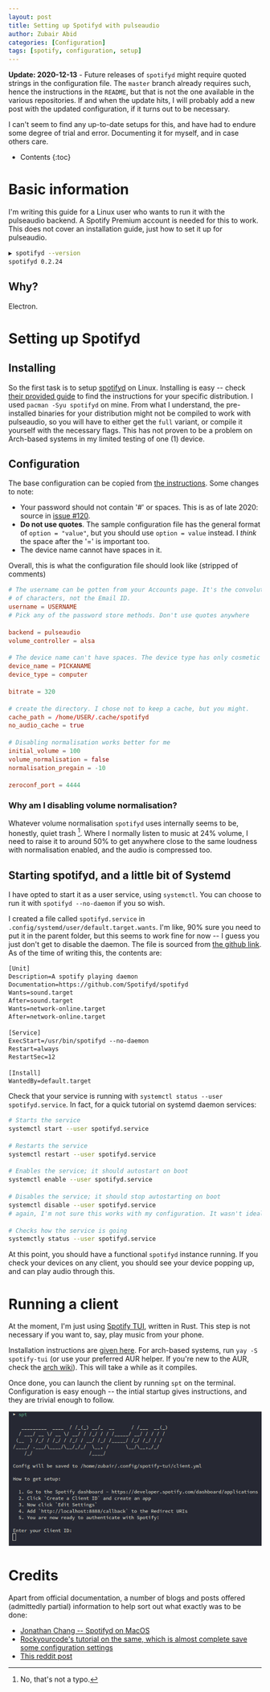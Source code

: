 ```yaml
---
layout: post
title: Setting up Spotifyd with pulseaudio
author: Zubair Abid
categories: [Configuration]
tags: [spotify, configuration, setup] 
---
```


**Update: 2020-12-13** - Future releases of `spotifyd` might require quoted
strings in the configuration file. The `master` branch already requires such,
hence the instructions in the `README`, but that is not the one available in the
various repositories. If and when the update hits, I will probably add a new
post with the updated configuration, if it turns out to be necessary.

I can't seem to find any up-to-date setups for this, and have had to endure some
degree of trial and error. Documenting it for myself, and in case others care.

* Contents
{:toc}

# Basic information

I'm writing this guide for a Linux user who wants to run it with the pulseaudio
backend. A Spotify Premium account is needed for this to work. This does not
cover an installation guide, just how to set it up for pulseaudio.

```bash
▶ spotifyd --version
spotifyd 0.2.24
```

## Why?

Electron.

# Setting up Spotifyd

## Installing

So the first task is to setup [spotifyd](https://github.com/Spotifyd/spotifyd)
on Linux. Installing is easy -- check [their provided guide] to find the
instructions for your specific distribution. I used `pacman -Syu spotifyd` on
mine. From what I understand, the pre-installed binaries for your distribution
might not be compiled to work with pulseaudio, so you will have to either get
the `full` variant, or compile it yourself with the necessary flags. This has
not proven to be a problem on Arch-based systems in my limited testing of one
(1) device.

[their provided guide]: https://github.com/Spotifyd/spotifyd#installation

## Configuration

The base configuration can be copied from [the instructions]. Some changes to
note:

- Your password should not contain '#' or spaces. This is as of late 2020: 
  source in [issue #120]. 
- **Do not use quotes**. The sample configuration file has the general format of 
  `option = "value"`, but you should use `option = value` instead. I *think* the
  space after the '=' is important too.
- The device name cannot have spaces in it.

Overall, this is what the configuration file should look like (stripped of 
comments)

```conf
# The username can be gotten from your Accounts page. It's the convoluted string
# of characters, not the Email ID.
username = USERNAME
# Pick any of the password store methods. Don't use quotes anywhere

backend = pulseaudio
volume_controller = alsa  

# The device name can't have spaces. The device type has only cosmetic changes.
device_name = PICKANAME
device_type = computer

bitrate = 320

# create the directory. I chose not to keep a cache, but you might.
cache_path = /home/USER/.cache/spotifyd
no_audio_cache = true

# Disabling normalisation works better for me
initial_volume = 100
volume_normalisation = false
normalisation_pregain = -10

zeroconf_port = 4444
```

### Why am I disabling volume normalisation?

Whatever volume normalisation `spotifyd` uses internally seems to be, honestly,
quiet trash [^nottype]. Where I normally listen to music at 24% volume, I need
to raise it to around 50% to get anywhere close to the same loudness with
normalisation enabled, and the audio is compressed too.

[the instructions]: https://github.com/Spotifyd/spotifyd#configuration
[issue #120]: https://github.com/Spotifyd/spotifyd/issues/120#issuecomment-653742705

## Starting spotifyd, and a little bit of Systemd

I have opted to start it as a user service, using `systemctl`. You can choose to
run it with `spotifyd --no-daemon` if you so wish.

I created a file called `spotifyd.service` in 
`.config/systemd/user/default.target.wants`. I'm like, 90% sure you need to put
it in the parent folder, but this seems to work fine for now -- I guess you just
don't get to disable the daemon. The file is sourced from [the github link]. As
of the time of writing this, the contents are:

[the github link]: https://github.com/Spotifyd/spotifyd/blob/master/contrib/spotifyd.service

```service
[Unit]
Description=A spotify playing daemon
Documentation=https://github.com/Spotifyd/spotifyd
Wants=sound.target
After=sound.target
Wants=network-online.target
After=network-online.target

[Service]
ExecStart=/usr/bin/spotifyd --no-daemon
Restart=always
RestartSec=12

[Install]
WantedBy=default.target
```

Check that your service is running with `systemctl status --user
spotifyd.service`. In fact, for a quick tutorial on systemd daemon services:

```bash
# Starts the service
systemctl start --user spotifyd.service

# Restarts the service
systemctl restart --user spotifyd.service

# Enables the service; it should autostart on boot
systemctl enable --user spotifyd.service

# Disables the service; it should stop autostarting on boot
systemctl disable --user spotifyd.service
# again, I'm not sure this works with my configuration. It wasn't ideal.

# Checks how the service is going
systemctly status --user spotifyd.service
```

At this point, you should have a functional `spotifyd` instance running. If you
check your devices on any client, you should see your device popping up, and can
play audio through this.

# Running a client

At the moment, I'm just using [Spotify TUI], written in Rust. This step is not
necessary if you want to, say, play music from your phone.

Installation instructions are [given here]. For arch-based systems, run `yay -S
spotify-tui` (or use your preferred AUR helper. If you're new to the AUR, check
the [arch wiki]). This will take a while as it compiles. 

Once done, you can launch the client by running `spt` on the terminal.
Configuration is easy enough -- the intial startup gives instructions, and they
are trivial enough to follow.

![The instructions offered for config](/assets/img/spotifytuisetup.png)

# Credits

Apart from official documentation, a
number of blogs and posts offered (admittedly partial) information to help
sort out what exactly was to be done:

- [Jonathan Chang -- Spotifyd on MacOS](https://jonathanchang.org/blog/setting-up-spotifyd-on-macos/)
- [Rockyourcode's tutorial on the same, which is almost complete save some configuration settings](https://www.rockyourcode.com/spotify-in-the-terminal-with-spotify-tui-and-spotifyd/)
- [This reddit post](https://www.reddit.com/r/commandline/comments/fwc2u5/trouble_with_spotifyd_and_pulseaudio/)

[given here]: https://github.com/Rigellute/spotify-tui#installation

[arch wiki]: https://wiki.archlinux.org/index.php/Arch_User_Repository

[Spotify TUI]: https://github.com/Rigellute/spotify-tui

[^nottype]: No, that's not a typo.
